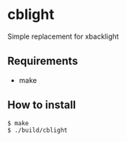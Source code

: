 # cblight
Simple replacement for xbacklight

## Requirements
- make

## How to install
```
$ make
$ ./build/cblight
```

